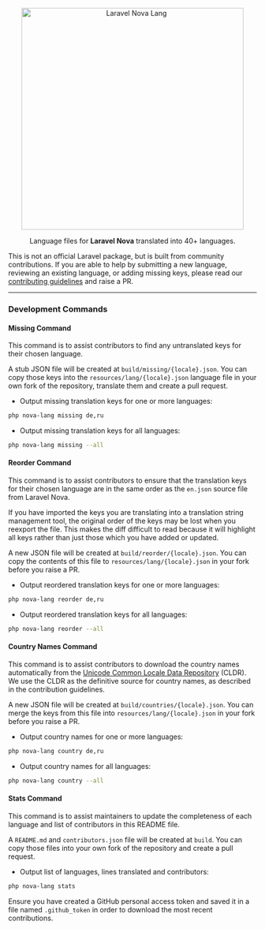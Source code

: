 <p align="center"><img alt="Laravel Nova Lang" src="https://coderello.com/images/packages/laravel-nova-lang.png" width="450"></p>

<p align="center">Language files for <b>Laravel Nova</b> translated into 40+ languages.</p>

This is not an official Laravel package, but is built from community contributions. If you are able to help by submitting a new language, reviewing an existing language, or adding missing keys, please read our [contributing guidelines](CONTRIBUTING.md) and raise a PR.

<hr>

### Development Commands

#### Missing Command

This command is to assist contributors to find any untranslated keys for their chosen language.

A stub JSON file will be created at `build/missing/{locale}.json`. You can copy those keys into the `resources/lang/{locale}.json` language file in your own fork of the repository, translate them and create a pull request.

* Output missing translation keys for one or more languages:
```bash
php nova-lang missing de,ru
```

* Output missing translation keys for all languages:
```bash
php nova-lang missing --all
```

#### Reorder Command

This command is to assist contributors to ensure that the translation keys for their chosen language are in the same order as the `en.json` source file from Laravel Nova.

If you have imported the keys you are translating into a translation string management tool, the original order of the keys may be lost when you reexport the file. This makes the diff difficult to read because it will highlight all keys rather than just those which you have added or updated.

A new JSON file will be created at `build/reorder/{locale}.json`. You can copy the contents of this file to `resources/lang/{locale}.json` in your fork before you raise a PR.

* Output reordered translation keys for one or more languages:
```bash
php nova-lang reorder de,ru
```

* Output reordered translation keys for all languages:
```bash
php nova-lang reorder --all
```

#### Country Names Command

This command is to assist contributors to download the country names automatically from the [Unicode Common Locale Data Repository](http://cldr.unicode.org/translation/displaynames/country-names) (CLDR). We use the CLDR as the definitive source for country names, as described in the contribution guidelines.

A new JSON file will be created at `build/countries/{locale}.json`. You can merge the keys from this file into `resources/lang/{locale}.json` in your fork before you raise a PR.

* Output country names for one or more languages:
```bash
php nova-lang country de,ru
```

* Output country names for all languages:
```bash
php nova-lang country --all
```

#### Stats Command

This command is to assist maintainers to update the completeness of each language and list of contributors in this README file.

A `README.md` and `contributors.json` file will be created at `build`. You can copy those files into your own fork of the repository and create a pull request.

* Output list of languages, lines translated and contributors:
```bash
php nova-lang stats
```

Ensure you have created a GitHub personal access token and saved it in a file named `.github_token` in order to download the most recent contributions.